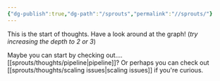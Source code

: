 ```yaml
---
{"dg-publish":true,"dg-path":"/sprouts","permalink":"//sprouts/"}
---
```


This is the start of thoughts. Have a look around at the graph! (*try increasing the depth to 2 or 3*)

Maybe you can start by checking out.... [[sprouts/thoughts/pipeline\|pipeline]]? Or perhaps you can check out [[sprouts/thoughts/scaling issues\|scaling issues]] if you're curious.